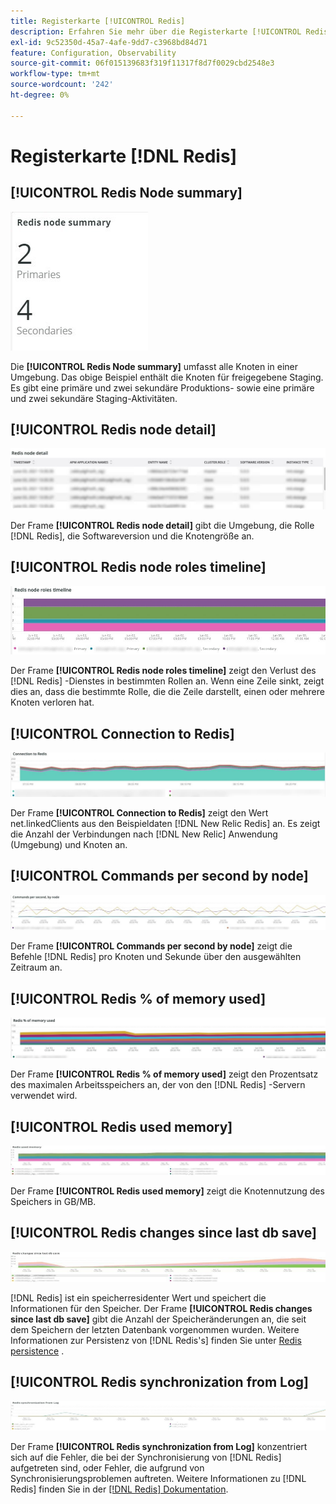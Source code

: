 ```yaml
---
title: Registerkarte [!UICONTROL Redis]
description: Erfahren Sie mehr über die Registerkarte [!UICONTROL Redis] von  [!DNL Observation for Adobe Commerce].
exl-id: 9c52350d-45a7-4afe-9dd7-c3968bd84d71
feature: Configuration, Observability
source-git-commit: 06f015139683f319f11317f8d7f0029cbd2548e3
workflow-type: tm+mt
source-wordcount: '242'
ht-degree: 0%

---
```


# Registerkarte [!DNL Redis]

## [!UICONTROL Redis Node summary]

![Umkehrknotenzusammenfassung](../../assets/tools/observation-for-adobe-commerce/redis-tab-1.jpg)

Die **[!UICONTROL Redis Node summary]** umfasst alle Knoten in einer Umgebung. Das obige Beispiel enthält die Knoten für freigegebene Staging. Es gibt eine primäre und zwei sekundäre Produktions- sowie eine primäre und zwei sekundäre Staging-Aktivitäten.

## [!UICONTROL Redis node detail]

![Redis node detail](../../assets/tools/observation-for-adobe-commerce/redis-tab-2.jpg)

Der Frame **[!UICONTROL Redis node detail]** gibt die Umgebung, die Rolle [!DNL Redis], die Softwareversion und die Knotengröße an.

## [!UICONTROL Redis node roles timeline]

![Redis node roles timeline](../../assets/tools/observation-for-adobe-commerce/redis-tab-3.jpg)

Der Frame **[!UICONTROL Redis node roles timeline]** zeigt den Verlust des [!DNL Redis] -Dienstes in bestimmten Rollen an. Wenn eine Zeile sinkt, zeigt dies an, dass die bestimmte Rolle, die die Zeile darstellt, einen oder mehrere Knoten verloren hat.

## [!UICONTROL Connection to Redis]

![Verbindung zu Redis](../../assets/tools/observation-for-adobe-commerce/redis-tab-4.jpg)

Der Frame **[!UICONTROL Connection to Redis]** zeigt den Wert net.linkedClients aus den Beispieldaten [!DNL New Relic Redis] an. Es zeigt die Anzahl der Verbindungen nach [!DNL New Relic] Anwendung (Umgebung) und Knoten an.

## [!UICONTROL Commands per second by node]

![Befehle pro Sekunde nach Knoten](../../assets/tools/observation-for-adobe-commerce/redis-tab-5.jpg)

Der Frame **[!UICONTROL Commands per second by node]** zeigt die Befehle [!DNL Redis] pro Knoten und Sekunde über den ausgewählten Zeitraum an.

## [!UICONTROL Redis % of memory used]

![Redis % des verwendeten Speichers](../../assets/tools/observation-for-adobe-commerce/redis-tab-6.jpg)

Der Frame **[!UICONTROL Redis % of memory used]** zeigt den Prozentsatz des maximalen Arbeitsspeichers an, der von den [!DNL Redis] -Servern verwendet wird.

## [!UICONTROL Redis used memory]

![Verwendeter Speicher umkehren](../../assets/tools/observation-for-adobe-commerce/redis-tab-7.jpg)

Der Frame **[!UICONTROL Redis used memory]** zeigt die Knotennutzung des Speichers in GB/MB.

## [!UICONTROL Redis changes since last db save]

![Ändert Änderungen seit dem letzten db save](../../assets/tools/observation-for-adobe-commerce/redis-tab-8.jpg)

[!DNL Redis] ist ein speicherresidenter Wert und speichert die Informationen für den Speicher. Der Frame **[!UICONTROL Redis changes since last db save]** gibt die Anzahl der Speicheränderungen an, die seit dem Speichern der letzten Datenbank vorgenommen wurden. Weitere Informationen zur Persistenz von [!DNL Redis's] finden Sie unter [Redis persistence](https://redis.io/docs/latest/operate/oss_and_stack/management/persistence/) .

## [!UICONTROL Redis synchronization from Log]

![Redis synchronisation from Log](../../assets/tools/observation-for-adobe-commerce/redis-tab-9.jpg)

Der Frame **[!UICONTROL Redis synchronization from Log]** konzentriert sich auf die Fehler, die bei der Synchronisierung von [!DNL Redis] aufgetreten sind, oder Fehler, die aufgrund von Synchronisierungsproblemen auftreten. Weitere Informationen zu [!DNL Redis] finden Sie in der [[!DNL Redis] Dokumentation](https://redis.io/docs/).
